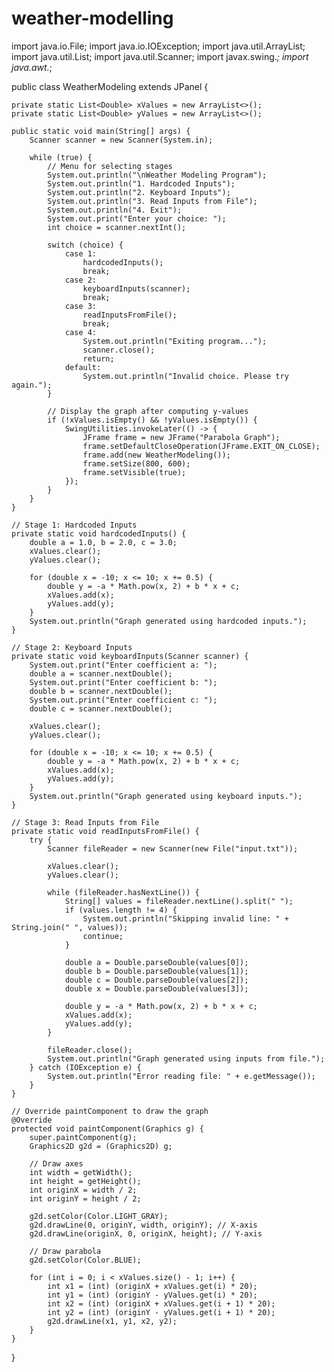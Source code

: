 # weather-modelling
import java.io.File;
import java.io.IOException;
import java.util.ArrayList;
import java.util.List;
import java.util.Scanner;
import javax.swing.*;
import java.awt.*;

public class WeatherModeling extends JPanel {

    private static List<Double> xValues = new ArrayList<>();
    private static List<Double> yValues = new ArrayList<>();

    public static void main(String[] args) {
        Scanner scanner = new Scanner(System.in);

        while (true) {
            // Menu for selecting stages
            System.out.println("\nWeather Modeling Program");
            System.out.println("1. Hardcoded Inputs");
            System.out.println("2. Keyboard Inputs");
            System.out.println("3. Read Inputs from File");
            System.out.println("4. Exit");
            System.out.print("Enter your choice: ");
            int choice = scanner.nextInt();

            switch (choice) {
                case 1:
                    hardcodedInputs();
                    break;
                case 2:
                    keyboardInputs(scanner);
                    break;
                case 3:
                    readInputsFromFile();
                    break;
                case 4:
                    System.out.println("Exiting program...");
                    scanner.close();
                    return;
                default:
                    System.out.println("Invalid choice. Please try again.");
            }

            // Display the graph after computing y-values
            if (!xValues.isEmpty() && !yValues.isEmpty()) {
                SwingUtilities.invokeLater(() -> {
                    JFrame frame = new JFrame("Parabola Graph");
                    frame.setDefaultCloseOperation(JFrame.EXIT_ON_CLOSE);
                    frame.add(new WeatherModeling());
                    frame.setSize(800, 600);
                    frame.setVisible(true);
                });
            }
        }
    }

    // Stage 1: Hardcoded Inputs
    private static void hardcodedInputs() {
        double a = 1.0, b = 2.0, c = 3.0;
        xValues.clear();
        yValues.clear();

        for (double x = -10; x <= 10; x += 0.5) {
            double y = -a * Math.pow(x, 2) + b * x + c;
            xValues.add(x);
            yValues.add(y);
        }
        System.out.println("Graph generated using hardcoded inputs.");
    }

    // Stage 2: Keyboard Inputs
    private static void keyboardInputs(Scanner scanner) {
        System.out.print("Enter coefficient a: ");
        double a = scanner.nextDouble();
        System.out.print("Enter coefficient b: ");
        double b = scanner.nextDouble();
        System.out.print("Enter coefficient c: ");
        double c = scanner.nextDouble();

        xValues.clear();
        yValues.clear();

        for (double x = -10; x <= 10; x += 0.5) {
            double y = -a * Math.pow(x, 2) + b * x + c;
            xValues.add(x);
            yValues.add(y);
        }
        System.out.println("Graph generated using keyboard inputs.");
    }

    // Stage 3: Read Inputs from File
    private static void readInputsFromFile() {
        try {
            Scanner fileReader = new Scanner(new File("input.txt"));

            xValues.clear();
            yValues.clear();

            while (fileReader.hasNextLine()) {
                String[] values = fileReader.nextLine().split(" ");
                if (values.length != 4) {
                    System.out.println("Skipping invalid line: " + String.join(" ", values));
                    continue;
                }

                double a = Double.parseDouble(values[0]);
                double b = Double.parseDouble(values[1]);
                double c = Double.parseDouble(values[2]);
                double x = Double.parseDouble(values[3]);

                double y = -a * Math.pow(x, 2) + b * x + c;
                xValues.add(x);
                yValues.add(y);
            }

            fileReader.close();
            System.out.println("Graph generated using inputs from file.");
        } catch (IOException e) {
            System.out.println("Error reading file: " + e.getMessage());
        }
    }

    // Override paintComponent to draw the graph
    @Override
    protected void paintComponent(Graphics g) {
        super.paintComponent(g);
        Graphics2D g2d = (Graphics2D) g;

        // Draw axes
        int width = getWidth();
        int height = getHeight();
        int originX = width / 2;
        int originY = height / 2;

        g2d.setColor(Color.LIGHT_GRAY);
        g2d.drawLine(0, originY, width, originY); // X-axis
        g2d.drawLine(originX, 0, originX, height); // Y-axis

        // Draw parabola
        g2d.setColor(Color.BLUE);

        for (int i = 0; i < xValues.size() - 1; i++) {
            int x1 = (int) (originX + xValues.get(i) * 20);
            int y1 = (int) (originY - yValues.get(i) * 20);
            int x2 = (int) (originX + xValues.get(i + 1) * 20);
            int y2 = (int) (originY - yValues.get(i + 1) * 20);
            g2d.drawLine(x1, y1, x2, y2);
        }
    }
}
